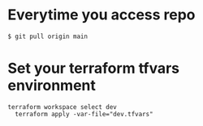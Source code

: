 # Everytime you access repo
```
$ git pull origin main
```

# Set your terraform tfvars environment
```
terraform workspace select dev
  terraform apply -var-file="dev.tfvars"
```